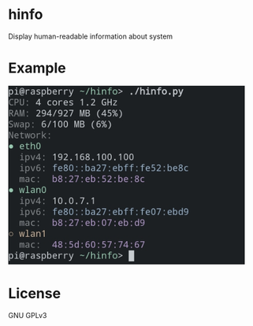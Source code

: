 # hinfo

Display human-readable information about system

# Example

![screenshot](example.jpg)

# License

GNU GPLv3

